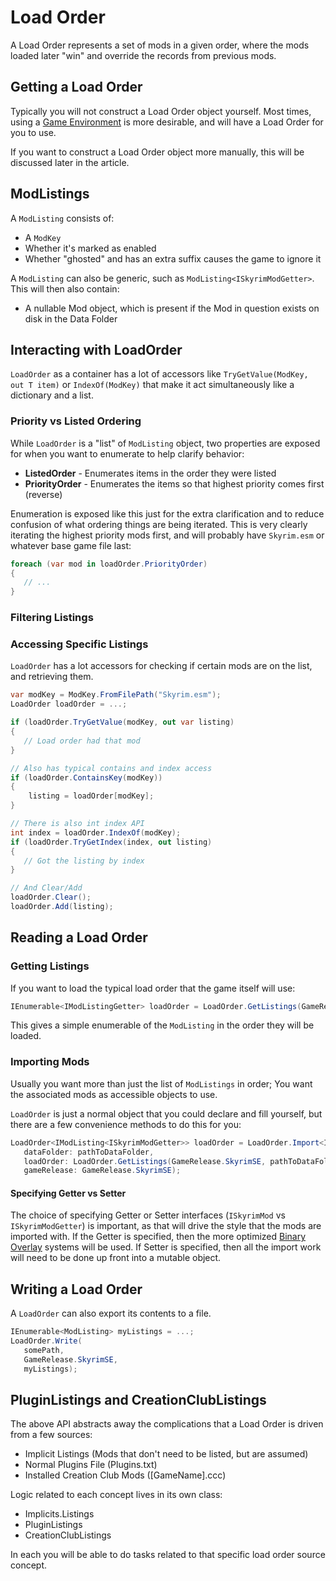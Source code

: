 # Load Order
A Load Order represents a set of mods in a given order, where the mods loaded later "win" and override the records from previous mods.

## Getting a Load Order
Typically you will not construct a Load Order object yourself.  Most times, using a [Game Environment](../environment/index.md) is more desirable, and will have a Load Order for you to use.

If you want to construct a Load Order object more manually, this will be discussed later in the article.

## ModListings
A `ModListing` consists of:

- A `ModKey`
- Whether it's marked as enabled
- Whether "ghosted" and has an extra suffix causes the game to ignore it

A `ModListing` can also be generic, such as `ModListing<ISkyrimModGetter>`.  This will then also contain:

- A nullable Mod object, which is present if the Mod in question exists on disk in the Data Folder


## Interacting with LoadOrder
`LoadOrder` as a container has a lot of accessors like `TryGetValue(ModKey, out T item)` or `IndexOf(ModKey)` that make it act simultaneously like a dictionary and a list.

### Priority vs Listed Ordering
While `LoadOrder` is a "list" of `ModListing` object, two properties are exposed for when you want to enumerate to help clarify behavior:

- **ListedOrder** - Enumerates items in the order they were listed
- **PriorityOrder** - Enumerates the items so that highest priority comes first (reverse)

Enumeration is exposed like this just for the extra clarification and to reduce confusion of what ordering things are being iterated.  This is very clearly iterating the highest priority mods first, and will probably have `Skyrim.esm` or whatever base game file last:
```csharp
foreach (var mod in loadOrder.PriorityOrder)
{
   // ...
}
```

### Filtering Listings


### Accessing Specific Listings
`LoadOrder` has a lot accessors for checking if certain mods are on the list, and retrieving them.
```cs
var modKey = ModKey.FromFilePath("Skyrim.esm");
LoadOrder loadOrder = ...;

if (loadOrder.TryGetValue(modKey, out var listing)
{
   // Load order had that mod
}

// Also has typical contains and index access
if (loadOrder.ContainsKey(modKey))
{
    listing = loadOrder[modKey];
}

// There is also int index API
int index = loadOrder.IndexOf(modKey);
if (loadOrder.TryGetIndex(index, out listing)
{
   // Got the listing by index
}

// And Clear/Add
loadOrder.Clear();
loadOrder.Add(listing);
```

## Reading a Load Order
### Getting Listings
If you want to load the typical load order that the game itself will use:
```csharp
IEnumerable<IModListingGetter> loadOrder = LoadOrder.GetListings(GameRelease.SkyrimSE, pathToDataFolder);
```

This gives a simple enumerable of the `ModListing` in the order they will be loaded.

### Importing Mods
Usually you want more than just the list of `ModListings` in order; You want the associated mods as accessible objects to use.

`LoadOrder` is just a normal object that you could declare and fill yourself, but there are a few convenience methods to do this for you:

```csharp
LoadOrder<IModListing<ISkyrimModGetter>> loadOrder = LoadOrder.Import<ISkyrimModGetter>(
   dataFolder: pathToDataFolder,
   loadOrder: LoadOrder.GetListings(GameRelease.SkyrimSE, pathToDataFolder),
   gameRelease: GameRelease.SkyrimSE);
```

#### Specifying Getter vs Setter
The choice of specifying Getter or Setter interfaces (`ISkyrimMod` vs `ISkyrimModGetter`) is important, as that will drive the style that the mods are imported with.  If the Getter is specified, then the more optimized [Binary Overlay](../plugins/Binary-Overlay.md) systems will be used.  If Setter is specified, then all the import work will need to be done up front into a mutable object.

## Writing a Load Order
A `LoadOrder` can also export its contents to a file.
```cs
IEnumerable<ModListing> myListings = ...;
LoadOrder.Write(
   somePath, 
   GameRelease.SkyrimSE,
   myListings);
```

## PluginListings and CreationClubListings
The above API abstracts away the complications that a Load Order is driven from a few sources:

- Implicit Listings (Mods that don't need to be listed, but are assumed)
- Normal Plugins File (Plugins.txt)
- Installed Creation Club Mods ([GameName].ccc)

Logic related to each concept lives in its own class:

- Implicits.Listings
- PluginListings
- CreationClubListings

In each you will be able to do tasks related to that specific load order source concept.

